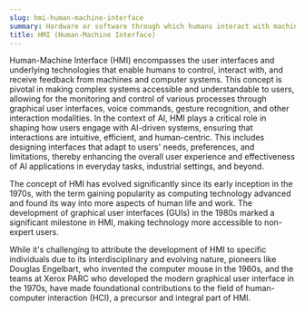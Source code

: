 ```yaml
---
slug: hmi-human-machine-interface
summary: Hardware or software through which humans interact with machines, facilitating clear and effective communication between humans and computer systems.
title: HMI (Human-Machine Interface)
---
```


Human-Machine Interface (HMI) encompasses the user interfaces and underlying technologies that enable humans to control, interact with, and receive feedback from machines and computer systems. This concept is pivotal in making complex systems accessible and understandable to users, allowing for the monitoring and control of various processes through graphical user interfaces, voice commands, gesture recognition, and other interaction modalities. In the context of AI, HMI plays a critical role in shaping how users engage with AI-driven systems, ensuring that interactions are intuitive, efficient, and human-centric. This includes designing interfaces that adapt to users' needs, preferences, and limitations, thereby enhancing the overall user experience and effectiveness of AI applications in everyday tasks, industrial settings, and beyond.

The concept of HMI has evolved significantly since its early inception in the 1970s, with the term gaining popularity as computing technology advanced and found its way into more aspects of human life and work. The development of graphical user interfaces (GUIs) in the 1980s marked a significant milestone in HMI, making technology more accessible to non-expert users.

While it's challenging to attribute the development of HMI to specific individuals due to its interdisciplinary and evolving nature, pioneers like Douglas Engelbart, who invented the computer mouse in the 1960s, and the teams at Xerox PARC who developed the modern graphical user interface in the 1970s, have made foundational contributions to the field of human-computer interaction (HCI), a precursor and integral part of HMI.
